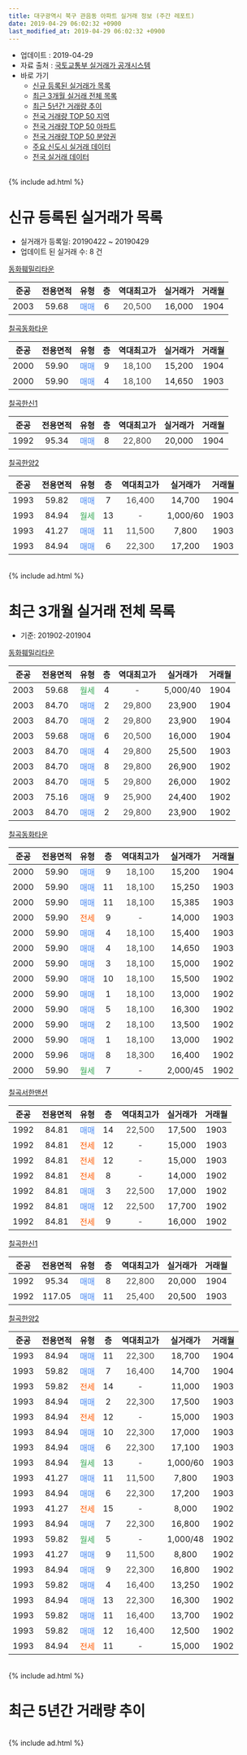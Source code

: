 ```yaml
---
title: 대구광역시 북구 관음동 아파트 실거래 정보 (주간 레포트)
date: 2019-04-29 06:02:32 +0900
last_modified_at: 2019-04-29 06:02:32 +0900
---
```


* 업데이트 : 2019-04-29
* 자료 출처 : [국토교통부 실거래가 공개시스템](http://rt.molit.go.kr)
* 바로 가기
    * [신규 등록된 실거래가 목록](#신규-등록된-실거래가-목록)
    * [최근 3개월 실거래 전체 목록](#최근-3개월-실거래-전체-목록)
    * [최근 5년간 거래량 추이](#최근-5년간-거래량-추이)
    * [전국 거래량 TOP 50 지역](https://inasie.github.io/apt-trade-info/최근-3개월-전국에서-가장-거래가-많이-발생한-지역)
    * [전국 거래량 TOP 50 아파트](https://inasie.github.io/apt-trade-info/최근-3개월-전국에서-가장-거래가-많이-발생한-아파트)
    * [전국 거래량 TOP 50 분양권](https://inasie.github.io/apt-trade-info/최근-3개월-전국에서-가장-거래가-많이-발생한-분양권)
    * [주요 신도시 실거래 데이터](https://inasie.github.io/apt-trade-info/주요-신도시)
    * [전국 실거래 데이터](https://inasie.github.io/apt-trade-info/전국)
<br>
{% include ad.html %}
<br>

# 신규 등록된 실거래가 목록
* 실거래가 등록일: 20190422 ~ 20190429
* 업데이트 된 실거래 수: 8 건


[동화훼밀리타운](https://search.naver.com/search.naver?query=%EB%8C%80%EA%B5%AC%EA%B4%91%EC%97%AD%EC%8B%9C+%EB%B6%81%EA%B5%AC+%EA%B4%80%EC%9D%8C%EB%8F%99+%EB%8F%99%ED%99%94%ED%9B%BC%EB%B0%80%EB%A6%AC%ED%83%80%EC%9A%B4)

|준공|전용면적|유형|층|역대최고가|실거래가|거래월|
|:---:|:---:|:---:|:---:|:---:|:---:|:---:|
|2003|59.68|<span style="color:#4285f3">매매</span>|6|<span style="color:#444444">20,500</span>|16,000|1904|

[칠곡동화타운](https://search.naver.com/search.naver?query=%EB%8C%80%EA%B5%AC%EA%B4%91%EC%97%AD%EC%8B%9C+%EB%B6%81%EA%B5%AC+%EA%B4%80%EC%9D%8C%EB%8F%99+%EC%B9%A0%EA%B3%A1%EB%8F%99%ED%99%94%ED%83%80%EC%9A%B4)

|준공|전용면적|유형|층|역대최고가|실거래가|거래월|
|:---:|:---:|:---:|:---:|:---:|:---:|:---:|
|2000|59.90|<span style="color:#4285f3">매매</span>|9|<span style="color:#444444">18,100</span>|15,200|1904|
|2000|59.90|<span style="color:#4285f3">매매</span>|4|<span style="color:#444444">18,100</span>|14,650|1903|

[칠곡한신1](https://search.naver.com/search.naver?query=%EB%8C%80%EA%B5%AC%EA%B4%91%EC%97%AD%EC%8B%9C+%EB%B6%81%EA%B5%AC+%EA%B4%80%EC%9D%8C%EB%8F%99+%EC%B9%A0%EA%B3%A1%ED%95%9C%EC%8B%A01)

|준공|전용면적|유형|층|역대최고가|실거래가|거래월|
|:---:|:---:|:---:|:---:|:---:|:---:|:---:|
|1992|95.34|<span style="color:#4285f3">매매</span>|8|<span style="color:#444444">22,800</span>|20,000|1904|

[칠곡한양2](https://search.naver.com/search.naver?query=%EB%8C%80%EA%B5%AC%EA%B4%91%EC%97%AD%EC%8B%9C+%EB%B6%81%EA%B5%AC+%EA%B4%80%EC%9D%8C%EB%8F%99+%EC%B9%A0%EA%B3%A1%ED%95%9C%EC%96%912)

|준공|전용면적|유형|층|역대최고가|실거래가|거래월|
|:---:|:---:|:---:|:---:|:---:|:---:|:---:|
|1993|59.82|<span style="color:#4285f3">매매</span>|7|<span style="color:#444444">16,400</span>|14,700|1904|
|1993|84.94|<span style="color:#34a853">월세</span>|13|<span style="color:#444444">-</span>|1,000/60|1903|
|1993|41.27|<span style="color:#4285f3">매매</span>|11|<span style="color:#444444">11,500</span>|7,800|1903|
|1993|84.94|<span style="color:#4285f3">매매</span>|6|<span style="color:#444444">22,300</span>|17,200|1903|


<br>
{% include ad.html %}
<br>

# 최근 3개월 실거래 전체 목록
* 기준: 201902-201904


[동화훼밀리타운](https://search.naver.com/search.naver?query=%EB%8C%80%EA%B5%AC%EA%B4%91%EC%97%AD%EC%8B%9C+%EB%B6%81%EA%B5%AC+%EA%B4%80%EC%9D%8C%EB%8F%99+%EB%8F%99%ED%99%94%ED%9B%BC%EB%B0%80%EB%A6%AC%ED%83%80%EC%9A%B4)

|준공|전용면적|유형|층|역대최고가|실거래가|거래월|
|:---:|:---:|:---:|:---:|:---:|:---:|:---:|
|2003|59.68|<span style="color:#34a853">월세</span>|4|<span style="color:#444444">-</span>|5,000/40|1904|
|2003|84.70|<span style="color:#4285f3">매매</span>|2|<span style="color:#444444">29,800</span>|23,900|1904|
|2003|84.70|<span style="color:#4285f3">매매</span>|2|<span style="color:#444444">29,800</span>|23,900|1904|
|2003|59.68|<span style="color:#4285f3">매매</span>|6|<span style="color:#444444">20,500</span>|16,000|1904|
|2003|84.70|<span style="color:#4285f3">매매</span>|4|<span style="color:#444444">29,800</span>|25,500|1903|
|2003|84.70|<span style="color:#4285f3">매매</span>|8|<span style="color:#444444">29,800</span>|26,900|1902|
|2003|84.70|<span style="color:#4285f3">매매</span>|5|<span style="color:#444444">29,800</span>|26,000|1902|
|2003|75.16|<span style="color:#4285f3">매매</span>|9|<span style="color:#444444">25,900</span>|24,400|1902|
|2003|84.70|<span style="color:#4285f3">매매</span>|2|<span style="color:#444444">29,800</span>|23,900|1902|

[칠곡동화타운](https://search.naver.com/search.naver?query=%EB%8C%80%EA%B5%AC%EA%B4%91%EC%97%AD%EC%8B%9C+%EB%B6%81%EA%B5%AC+%EA%B4%80%EC%9D%8C%EB%8F%99+%EC%B9%A0%EA%B3%A1%EB%8F%99%ED%99%94%ED%83%80%EC%9A%B4)

|준공|전용면적|유형|층|역대최고가|실거래가|거래월|
|:---:|:---:|:---:|:---:|:---:|:---:|:---:|
|2000|59.90|<span style="color:#4285f3">매매</span>|9|<span style="color:#444444">18,100</span>|15,200|1904|
|2000|59.90|<span style="color:#4285f3">매매</span>|11|<span style="color:#444444">18,100</span>|15,250|1903|
|2000|59.90|<span style="color:#4285f3">매매</span>|11|<span style="color:#444444">18,100</span>|15,385|1903|
|2000|59.90|<span style="color:#ff5a00">전세</span>|9|<span style="color:#444444">-</span>|14,000|1903|
|2000|59.90|<span style="color:#4285f3">매매</span>|4|<span style="color:#444444">18,100</span>|15,400|1903|
|2000|59.90|<span style="color:#4285f3">매매</span>|4|<span style="color:#444444">18,100</span>|14,650|1903|
|2000|59.90|<span style="color:#4285f3">매매</span>|3|<span style="color:#444444">18,100</span>|15,000|1902|
|2000|59.90|<span style="color:#4285f3">매매</span>|10|<span style="color:#444444">18,100</span>|15,500|1902|
|2000|59.90|<span style="color:#4285f3">매매</span>|1|<span style="color:#444444">18,100</span>|13,000|1902|
|2000|59.90|<span style="color:#4285f3">매매</span>|5|<span style="color:#444444">18,100</span>|16,300|1902|
|2000|59.90|<span style="color:#4285f3">매매</span>|2|<span style="color:#444444">18,100</span>|13,500|1902|
|2000|59.90|<span style="color:#4285f3">매매</span>|1|<span style="color:#444444">18,100</span>|13,000|1902|
|2000|59.96|<span style="color:#4285f3">매매</span>|8|<span style="color:#444444">18,300</span>|16,400|1902|
|2000|59.90|<span style="color:#34a853">월세</span>|7|<span style="color:#444444">-</span>|2,000/45|1902|

[칠곡서한맨션](https://search.naver.com/search.naver?query=%EB%8C%80%EA%B5%AC%EA%B4%91%EC%97%AD%EC%8B%9C+%EB%B6%81%EA%B5%AC+%EA%B4%80%EC%9D%8C%EB%8F%99+%EC%B9%A0%EA%B3%A1%EC%84%9C%ED%95%9C%EB%A7%A8%EC%85%98)

|준공|전용면적|유형|층|역대최고가|실거래가|거래월|
|:---:|:---:|:---:|:---:|:---:|:---:|:---:|
|1992|84.81|<span style="color:#4285f3">매매</span>|14|<span style="color:#444444">22,500</span>|17,500|1903|
|1992|84.81|<span style="color:#ff5a00">전세</span>|12|<span style="color:#444444">-</span>|15,000|1903|
|1992|84.81|<span style="color:#ff5a00">전세</span>|12|<span style="color:#444444">-</span>|15,000|1903|
|1992|84.81|<span style="color:#ff5a00">전세</span>|8|<span style="color:#444444">-</span>|14,000|1902|
|1992|84.81|<span style="color:#4285f3">매매</span>|3|<span style="color:#444444">22,500</span>|17,000|1902|
|1992|84.81|<span style="color:#4285f3">매매</span>|12|<span style="color:#444444">22,500</span>|17,700|1902|
|1992|84.81|<span style="color:#ff5a00">전세</span>|9|<span style="color:#444444">-</span>|16,000|1902|

[칠곡한신1](https://search.naver.com/search.naver?query=%EB%8C%80%EA%B5%AC%EA%B4%91%EC%97%AD%EC%8B%9C+%EB%B6%81%EA%B5%AC+%EA%B4%80%EC%9D%8C%EB%8F%99+%EC%B9%A0%EA%B3%A1%ED%95%9C%EC%8B%A01)

|준공|전용면적|유형|층|역대최고가|실거래가|거래월|
|:---:|:---:|:---:|:---:|:---:|:---:|:---:|
|1992|95.34|<span style="color:#4285f3">매매</span>|8|<span style="color:#444444">22,800</span>|20,000|1904|
|1992|117.05|<span style="color:#4285f3">매매</span>|11|<span style="color:#444444">25,400</span>|20,500|1903|

[칠곡한양2](https://search.naver.com/search.naver?query=%EB%8C%80%EA%B5%AC%EA%B4%91%EC%97%AD%EC%8B%9C+%EB%B6%81%EA%B5%AC+%EA%B4%80%EC%9D%8C%EB%8F%99+%EC%B9%A0%EA%B3%A1%ED%95%9C%EC%96%912)

|준공|전용면적|유형|층|역대최고가|실거래가|거래월|
|:---:|:---:|:---:|:---:|:---:|:---:|:---:|
|1993|84.94|<span style="color:#4285f3">매매</span>|11|<span style="color:#444444">22,300</span>|18,700|1904|
|1993|59.82|<span style="color:#4285f3">매매</span>|7|<span style="color:#444444">16,400</span>|14,700|1904|
|1993|59.82|<span style="color:#ff5a00">전세</span>|14|<span style="color:#444444">-</span>|11,000|1903|
|1993|84.94|<span style="color:#4285f3">매매</span>|2|<span style="color:#444444">22,300</span>|17,500|1903|
|1993|84.94|<span style="color:#ff5a00">전세</span>|12|<span style="color:#444444">-</span>|15,000|1903|
|1993|84.94|<span style="color:#4285f3">매매</span>|10|<span style="color:#444444">22,300</span>|17,000|1903|
|1993|84.94|<span style="color:#4285f3">매매</span>|6|<span style="color:#444444">22,300</span>|17,100|1903|
|1993|84.94|<span style="color:#34a853">월세</span>|13|<span style="color:#444444">-</span>|1,000/60|1903|
|1993|41.27|<span style="color:#4285f3">매매</span>|11|<span style="color:#444444">11,500</span>|7,800|1903|
|1993|84.94|<span style="color:#4285f3">매매</span>|6|<span style="color:#444444">22,300</span>|17,200|1903|
|1993|41.27|<span style="color:#ff5a00">전세</span>|15|<span style="color:#444444">-</span>|8,000|1902|
|1993|84.94|<span style="color:#4285f3">매매</span>|7|<span style="color:#444444">22,300</span>|16,800|1902|
|1993|59.82|<span style="color:#34a853">월세</span>|5|<span style="color:#444444">-</span>|1,000/48|1902|
|1993|41.27|<span style="color:#4285f3">매매</span>|9|<span style="color:#444444">11,500</span>|8,800|1902|
|1993|84.94|<span style="color:#4285f3">매매</span>|9|<span style="color:#444444">22,300</span>|16,800|1902|
|1993|59.82|<span style="color:#4285f3">매매</span>|4|<span style="color:#444444">16,400</span>|13,250|1902|
|1993|84.94|<span style="color:#4285f3">매매</span>|13|<span style="color:#444444">22,300</span>|16,300|1902|
|1993|59.82|<span style="color:#4285f3">매매</span>|11|<span style="color:#444444">16,400</span>|13,700|1902|
|1993|59.82|<span style="color:#4285f3">매매</span>|12|<span style="color:#444444">16,400</span>|12,500|1902|
|1993|84.94|<span style="color:#ff5a00">전세</span>|11|<span style="color:#444444">-</span>|15,000|1902|


<br>
{% include ad.html %}
<br>

# 최근 5년간 거래량 추이


<div style="width:100%;">
    <canvas id="deal_progress" height="200"></canvas>
</div>

<script>
new Chart(document.getElementById("deal_progress"), {
    type: 'line',
    data: {
        labels: ['201404','201405','201406','201407','201408','201409','201410','201411','201412','201501','201502','201503','201504','201505','201506','201507','201508','201509','201510','201511','201512','201601','201602','201603','201604','201605','201606','201607','201608','201609','201610','201611','201612','201701','201702','201703','201704','201705','201706','201707','201708','201709','201710','201711','201712','201801','201802','201803','201804','201805','201806','201807','201808','201809','201810','201811','201812','201901','201902','201903','201904'],
        datasets: [{
            label: '매매',
            pointRadius: 1,
            data: [16, 14, 21, 14, 18, 27, 22, 15, 17, 19, 17, 26, 32, 30, 23, 32, 29, 27, 18, 10, 7, 8, 12, 10, 9, 14, 10, 10, 9, 11, 19, 8, 14, 17, 12, 11, 13, 7, 21, 10, 12, 6, 8, 9, 6, 17, 10, 23, 9, 10, 12, 9, 18, 6, 11, 11, 9, 6, 20, 12, 7],
            borderColor: "rgba(255, 201, 14, 1)",
            backgroundColor: "rgba(255, 201, 14, 0.5)",
            fill: false,
            lineTension: 0
        },{
            label: '전월세',
            pointRadius: 1,
            data: [6, 10, 12, 7, 9, 17, 14, 9, 11, 4, 8, 13, 9, 13, 8, 9, 10, 10, 16, 10, 7, 9, 9, 5, 6, 2, 4, 4, 10, 4, 6, 4, 7, 8, 4, 10, 4, 4, 6, 10, 4, 9, 3, 4, 5, 3, 6, 8, 12, 3, 3, 4, 5, 5, 8, 5, 2, 4, 6, 6, 1],
            borderColor: "rgba(0, 141, 185, 1)",
            backgroundColor: "rgba(0, 141, 185, 0.5)",
            fill: false,
            lineTension: 0
        }
        ]
    },
    options: {
        responsive: true,
        title: {
            display: false
        },
        tooltips: {
            mode: 'index',
            intersect: false
        },
        hover: {
            mode: 'nearest',
            intersect: true
        },
        scales: {
            xAxes: [{
                display: true,
                scaleLabel: {
                    display: true,
                    labelString: '년/월'
                }
            }],
            yAxes: [{
                display: true,
                ticks: {
                    suggestedMin: 0,
                },
                scaleLabel: {
                    display: true,
                    labelString: '실거래 수'
                }
            }]
        }
    }
});

</script>


<br>
{% include ad.html %}
<br>

